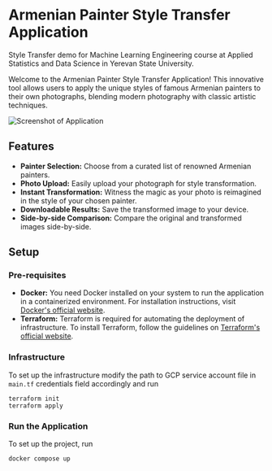 # Armenian Painter Style Transfer Application
Style Transfer demo for Machine Learning Engineering course at Applied Statistics and Data Science in Yerevan State University.

Welcome to the Armenian Painter Style Transfer Application! This innovative tool allows users to apply the unique styles of famous Armenian painters to their own photographs, blending modern photography with classic artistic techniques.

![Screenshot of Application](https://i.ibb.co/JFv3npf/Screenshot-2023-12-17-174951.png)
## Features
- **Painter Selection:** Choose from a curated list of renowned Armenian painters.
- **Photo Upload:** Easily upload your photograph for style transformation.
- **Instant Transformation:** Witness the magic as your photo is reimagined in the style of your chosen painter.
- **Downloadable Results:** Save the transformed image to your device.
- **Side-by-side Comparison:** Compare the original and transformed images side-by-side.

## Setup

### Pre-requisites

- **Docker:** You need Docker installed on your system to run the application in a containerized environment. For installation instructions, visit [Docker's official website](https://www.docker.com/get-started).
- **Terraform:** Terraform is required for automating the deployment of infrastructure. To install Terraform, follow the guidelines on [Terraform's official website](https://www.terraform.io/downloads.html).

### Infrastructure
To set up the infrastructure modify the path to GCP service account file in `main.tf` credentials field accordingly and run

```
terraform init
terraform apply
```

### Run the Application
To set up the project, run

```
docker compose up
```

